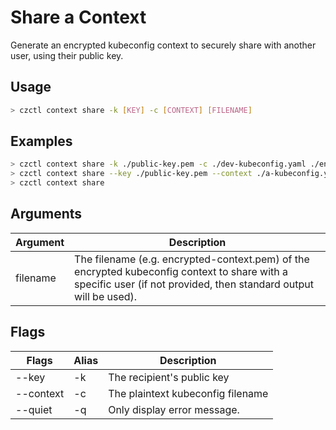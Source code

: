 # Share a Context

Generate an encrypted kubeconfig context to securely share with another user, using their public key.

## Usage

```bash
> czctl context share -k [KEY] -c [CONTEXT] [FILENAME]
```

## Examples

```bash
> czctl context share -k ./public-key.pem -c ./dev-kubeconfig.yaml ./encrypted-context.pem
> czctl context share --key ./public-key.pem --context ./a-kubeconfig.yaml ./encrypted-context.pem
> czctl context share
```

## Arguments

| Argument      | Description
| -------       | -----------
| filename      | The filename (e.g. encrypted-context.pem) of the encrypted kubeconfig context to share with a specific user (if not provided, then standard output will be used).

## Flags

<div class="flags-table">

| Flags          | Alias | Description
| -------------- | ----- | -----------
| --key          | -k    | The recipient's public key
| --context      | -c    | The plaintext kubeconfig filename
| --quiet        | -q    | Only display error message.

</div>
